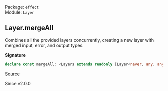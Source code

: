 Package: `effect`<br />
Module: `Layer`<br />

## Layer.mergeAll

Combines all the provided layers concurrently, creating a new layer with merged input, error, and output types.

**Signature**

```ts
declare const mergeAll: <Layers extends readonly [Layer<never, any, any>, ...Array<Layer<never, any, any>>]>(...layers: Layers) => Layer<{ [k in keyof Layers]: Layer.Success<Layers[k]>; }[number], { [k in keyof Layers]: Layer.Error<Layers[k]>; }[number], { [k in keyof Layers]: Layer.Context<Layers[k]>; }[number]>
```

[Source](https://github.com/Effect-TS/effect/tree/main/packages/effect/src/Layer.ts#L583)

Since v2.0.0